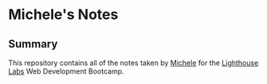 # Michele's Notes

## Summary
This repository contains all of the notes taken by [Michele](https://github.com/barbmich) for the [Lighthouse Labs](https://www.lighthouselabs.ca/en/) Web Development Bootcamp.